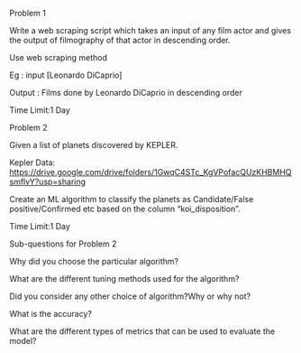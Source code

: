 Problem 1

Write a web scraping script which takes an input of any film actor and gives the output of filmography of that actor in descending order.

Use web scraping method

Eg : 
input [Leonardo DiCaprio]

Output : Films done by Leonardo DiCaprio in descending order

Time Limit:1 Day

Problem 2

Given a list of planets discovered by KEPLER.

Kepler Data: https://drive.google.com/drive/folders/1GwqC4STc_KgVPofacQUzKHBMHQsmflvY?usp=sharing

Create an ML algorithm to classify the planets as Candidate/False positive/Confirmed etc based on the  column “koi_disposition”.


Time Limit:1 Day

Sub-questions for Problem 2

Why did you choose the particular algorithm?

What are the different tuning methods used for the algorithm?

Did you consider any other choice of algorithm?Why or why not?

What is the accuracy?

What are the different types of metrics that can be used to evaluate the model?

